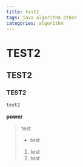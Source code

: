 ```yaml
---
title: test2
tags: java algorithm other
categories: algorithm
---
```


# TEST2
## TEST2
### TEST2
```java
test2
```

**power**

> test
>
> - test
>
> 1. test
> 2. test